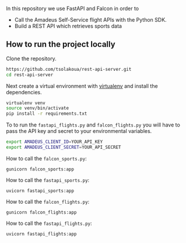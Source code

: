 In this repository we use FastAPI and Falcon in order to
- Call the Amadeus Self-Service flight APIs with the Python SDK. 
- Build a REST API which retrieves sports data


## How to run the project locally

Clone the repository.

```sh
https://github.com/tsolakoua/rest-api-server.git
cd rest-api-server
```

Next create a virtual environment with [virtualenv](https://virtualenv.pypa.io/en/stable/installation.html) and install the dependencies.

```sh
virtualenv venv
source venv/bin/activate
pip install -r requirements.txt
```

To to run the `fastapi_flights.py` and `falcon_flights.py` you will have to pass the API key and secret to your environmental variables. 

```sh
export AMADEUS_CLIENT_ID=YOUR_API_KEY
export AMADEUS_CLIENT_SECRET=YOUR_API_SECRET
```

How to call the `falcon_sports.py`:

```
gunicorn falcon_sports:app
```

How to call the `fastapi_sports.py`:

```
uvicorn fastapi_sports:app
```

How to call the `falcon_flights.py`:

```
gunicorn falcon_flights:app
```

How to call the `fastapi_flights.py`:

```
uvicorn fastapi_flights:app
```